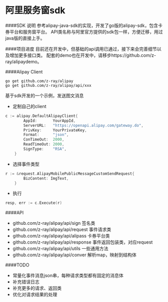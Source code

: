 # 阿里服务窗sdk

####SDK 说明
参考alipay-java-sdk的实现，开发了go版的alipay-sdk，包含卡券平台和服务窗平台。
API类名称与阿里官方提供的sdk包一样，方便迁移，用过java版的直接上手。

####项目进度
目前还在开发中，但基础的api调用已通过，接下来会完善细节以及增加更多接口类。
配套的demo也在开发中，请移步https://github.com/z-ray/alipaydemo。

####Alipay Client
```
go get github.com/z-ray/alipay
go get github.com/z-ray/alipay/api/xxx
```
基于sdk开发的一个示例，发送图文消息
* 定制自己的client
```go
c := alipay.DefaultAlipayClient{
		AppId:       YourAppId,
		ServerURL:   "https://openapi.alipay.com/gateway.do",
		PrivKey:     YourPrivateKey,
		Format:      "json",
		ConTimeOut:  2000,
		ReadTimeOut: 2000,
		SignType:    "RSA",
	}
```
* 选择事件类型
```go
r := &request.AlipayMobilePublicMessageCustomSendRequest{
		BizContent: ImgText,
	}
```
* 执行
```go
resp, err := c.Execute(r)
```


####API
* github.com/z-ray/alipay/api/sign 签名类
* github.com/z-ray/alipay/api/request 事件请求类
* github.com/z-ray/alipay/api/alipass 卡券平台类
* github.com/z-ray/alipay/api/response 事件返回包装类，对应request
* github.com/z-ray/alipay/api/utils 一些通用方法
* github.com/z-ray/alipay/api/conver 解析map，映射到结构体

####TODO
* 常量化事件消息json串，每种请求类型都有固定的消息体
* 补充错误日志
* 补充更多的请求、返回类
* 优化对请求结果的处理


